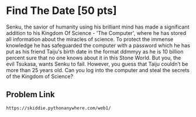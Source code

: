 # Find The Date [50 pts]

Senku, the savior of humanity using his brilliant mind has made a significant addition to his Kingdom Of Science - 'The Computer', where he has stored all information about the miracles of science. To protect the immense knowledge he has safeguarded the computer with a password which he has put as his friend Taiju's birth date in the format ddmmyy as he is 10 billion percent sure that no one knows about it in this Stone World. But you, the evil Tsukasa, wants Senku to fail. However, you guess that Taiju couldn’t be more than 25 years old. Can you log into the computer and steal the secrets of the Kingdom of Science?

## Problem Link
`https://skiddie.pythonanywhere.com/web1/`